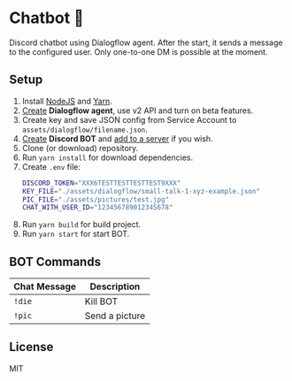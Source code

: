 # Chatbot :tongue:

Discord chatbot using Dialogflow agent.
After the start, it sends a message to the configured user.
Only one-to-one DM is possible at the moment.

## Setup

1. Install [NodeJS](https://nodejs.org/) and [Yarn](http://yarnpkg.com/).
2. [Create](https://console.dialogflow.com/api-client) **Dialogflow agent**, use v2 API and turn on beta features.
3. Create key and save JSON config from Service Account to `assets/dialogflow/filename.json`.
4. [Create](https://discordapp.com/developers/applications/) **Discord BOT** and [add to a server](https://discordjs.guide/preparations/adding-your-bot-to-servers.html#bot-invite-links) if you wish.
5. Clone (or download) repository.
6. Run `yarn install` for download dependencies.
7. Create `.env` file:
   ```bash
   DISCORD_TOKEN="XXX6TESTTESTTESTTEST9XXX"
   KEY_FILE="./assets/dialogflow/small-talk-1-xyz-example.json"
   PIC_FILE="./assets/pictures/test.jpg"
   CHAT_WITH_USER_ID="123456789012345678"
   ```
8. Run `yarn build` for build project.
9. Run `yarn start` for start BOT.

## BOT Commands

| Chat Message | Description    |
| ------------ | -------------- |
| `!die`       | Kill BOT       |
| `!pic`       | Send a picture |

## License

MIT
